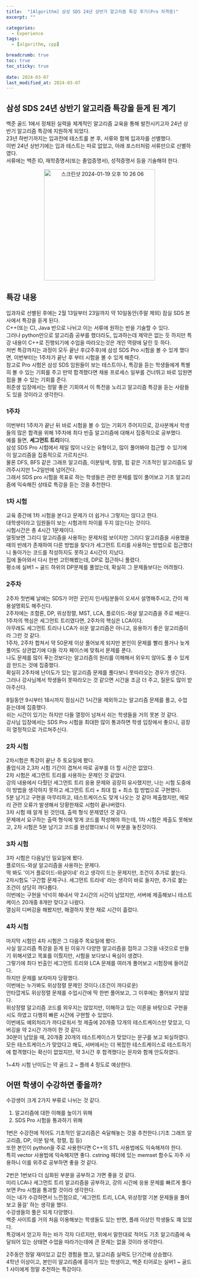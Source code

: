 ```yaml
---
title:  "[Algorithm] 삼성 SDS 24년 상반기 알고리즘 특강 후기(Pro 자격증)"
excerpt: ""

categories:
  - Experience
tags:
  - [algorithm, cpp]

breadcrumb: true
toc: true
toc_sticky: true
 
date: 2024-03-07
last_modified_at: 2024-03-07
---
```


## 삼성 SDS 24년 상반기 알고리즘 특강을 듣게 된 계기

백준 골드 1에서 정체된 실력을 체계적인 알고리즘 교육을 통해 발전시키고자 24년 상반기 알고리즘 특강에 지원하게 되었다.<br>
23년 하반기까지는 입과전에 테스트를 본 후, 서류와 함께 입과자를 선별했다.<br>
이번 24년 상반기에는 입과 테스트는 따로 없었고, 아래 포스터처럼 서류만으로 선별하였다.<br>
서류에는 백준 ID, 재학증명서(또는 졸업증명서), 성적증명서 등을 기술해야 한다.<br>

<p style="text-align: center;">
  <img width="300" alt="스크린샷 2024-01-19 오후 10 26 06" src="https://github.com/nam2934/nam2934.github.io/assets/41818011/d72c0147-0c81-4488-b364-58359c32ad88">
</p>

## 특강 내용
입과자로 선별된 후에는 2월 13일부터 23일까지 약 10일동안(주말 제외) 잠실 SDS 본사에서 특강을 듣게 된다.<br>
C++(또는 C), Java 반으로 나뉘고 이는 서류에 원하는 반을 기술할 수 있다.<br>
그러나 python만으로 알고리즘 공부를 했더라도, 입과하는데 제약은 없는 듯 하지만 특강 내용이 C++로 진행되기에 수업을 따라오는것은 개인 역량에 달린 듯 하다.<br>
저번 특강까지는 과정이 모두 끝난 후(2주후)에 삼성 SDS Pro 시험을 볼 수 있게 했다면, 이번부터는 1주차가 끝난 후 부터 시험을 볼 수 있게 해준다.<br>
참고로 Pro 시험은 삼성 SDS 임원들이 보는 테스트이나, 특강을 듣는 학생들에게 특별히 볼 수 있는 기회를 주고 만약 합격했다면 채용 프로세스 일부를 건너뛰고 바로 임원면접을 볼 수 있는 기회를 준다.<br>
취준생 입장에서는 정말 좋은 기회여서 이 특전을 노리고 알고리즘 특강을 듣는 사람들도 있을 것이라고 생각한다.<br>

### 1주차
이번부터 1주차가 끝난 뒤 바로 시험을 볼 수 있는 기회가 주어지므로, 강사분께서 학생들의 많은 합격을 위해 1주차에 최다 빈출 알고리즘에 대해서 집중적으로 공부했다.<br>
예를 들면, **세그먼트 트리**이다.<br>
삼성 SDS Pro 시험에서 제일 많이 나오는 유형이고, 많이 풀어봐야 접근할 수 있기에 이 알고리즘을 집중적으로 가르치신다.<br>
물론 DFS, BFS 같은 그래프 알고리즘, 이분탐색, 정렬, 힙 같은 기초적인 알고리즘도 알려주시지만 1~2일만에 넘어간다.<br>
그래서 SDS pro 시험을 목표로 하는 학생들은 관련 문제를 많이 풀어보고 기초 알고리즘에 익숙해진 상태로 특강을 듣는 것을 추천한다.<br>

### 1차 시험
교육 중간에 1차 시험을 본다고 문제가 더 쉽거나 그렇지는 않다고 한다.<br>
대학생이라고 임원들이 보는 시험과의 차이를 두지 않는다는 것이다.<br>
시험시간은 총 4시간 1문제이다.<br>
얼핏보면 그리디 알고리즘을 사용하는 문제처럼 보이지만 그리디 알고리즘을 사용했을 때의 반례가 존재하여 다른 방법을 찾다가 세그먼트 트리를 사용하는 방법으로 접근했더니 돌아가는 코드를 작성하지도 못하고 4시간이 지났다.<br>
집에 돌아와서 다시 한번 고민해봤는데, DP로 접근하니 풀렸다.<br>
평소에 실버1 ~ 골드 하위의 DP문제를 풀었는데, 확실히 그 문제들보다는 어려웠다.<br>

### 2주차
2주차 첫번째 날에는 SDS가 어떤 곳인지 인사팀분들이 오셔서 설명해주시고, 간이 채용설명회도 해주신다.<br>
2주차에는 조합론, DP, 위상정렬, MST, LCA, 플로이드-와샬 알고리즘을 주로 배운다.<br>
1주차의 핵심은 세그먼트 트리였다면, 2주차의 핵심은 LCA이다.<br>
아무래도 세그먼트 트리나 LCA가 쉬운 알고리즘은 아니고, 응용하기 좋은 알고리즘이라 그런 것 같다.<br>
1주차, 2주차 합쳐서 약 50문제 이상 풀어보게 되지만 본인이 문제를 빨리 풀거나 늦게 풀어도 상관없기에 다들 각자 페이스에 맞춰서 문제를 푼다.<br>
나도 문제를 많이 푸는것보다는 알고리즘의 원리를 이해해서 외우지 않아도 풀 수 있게끔 만드는 것에 집중했다.<br>
확실히 2주차에 난이도가 있는 알고리즘 문제를 풀다보니 못따라오는 경우가 생긴다.<br>
그러나 강사님께서 학생들이 못따라오는 것 같으면 시간을 조금 더 주고, 질문도 많이 받아주신다.<br>

8일동안 9시부터 18시까지 점심시간 1시간을 제외하고는 알고리즘 문제를 풀고, 수업 듣는데에 집중했다.<br>
쉬는 시간이 있기는 하지만 다들 열정이 넘쳐서 쉬는 학생들을 거의 못본 것 같다.<br>
강사님 입장에서는 SDS Pro 시험을 최대한 많이 통과하면 학생 입장에서 좋으니, 굉장히 열정적으로 가르쳐주신다.<br>

### 2차 시험
2차시험은 특강이 끝난 주 토요일에 봤다.<br>
졸업식과 2,3차 시험 기간이 겹쳐서 따로 공부를 더 할 시간은 없었다.<br>
2차 시험은 세그먼트 트리를 사용하는 문제인 것 같았다.<br>
강의 내용에서 다뤘던 세그먼트 트리 응용 문제와 굉장히 유사했지만, 나는 시험 도중에 이 방법을 생각하지 못하고 세그먼트 트리 + 최대 힙 + 최소 힙 방법으로 구현했다.<br>
5분 남기고 구현을 마무리하고, 테스트케이스도 맞게 나오는 것 같아 제출했지만, 메모리 관련 오류가 발생해서 당황한채로 시험이 끝나버렸다.<br>
3차 시험 때 알게 된 것인데, 출력 형식 문제였던 것 같다.<br>
문제에서 요구하는 출력 형식에 맞게 코드를 작성해야 하는데, 1차 시험은 제출도 못해보고, 2차 시험은 5분 남기고 코드를 완성했다보니 이 부분을 놓친것이다.<br>

### 3차 시험
3차 시험은 다음날인 일요일에 봤다.<br>
플로이드-와샬 알고리즘을 사용하는 문제다.<br>
딱 봐도 '이거 플로이드-와샬이네' 라고 생각이 드는 문제지만, 조건이 추가로 붙는다.<br>
2차시험도 '구간합 문제구나. 세그먼트 트리네' 라는 생각이 바로 들지만, 추가로 붙는 조건이 상당히 까다롭다.<br>
이번에는 구현을 넉넉히 해내서 약 2시간의 시간이 남았지만, 서버에 제출해보니 테스트케이스 20개중 8개만 맞다고 나왔다.<br>
열심히 디버깅을 해봤지만, 해결하지 못한 채로 시간이 흘렀다.<br>

### 4차 시험
마지막 시험인 4차 시험은 그 다음주 목요일에 봤다.<br>
사실 알고리즘 특강을 듣게 된 이유가 다양한 알고리즘을 접하고 그것을 내것으로 만들기 위해서였고 목표를 이뤘지만, 시험을 보다보니 욕심이 생겼다.<br>
그렇기에 최다 빈출인 세그먼트 트리와 LCA 문제를 여러개 풀어보고 시험장에 들어갔다.<br>
하지만 문제를 보자마자 당황했다.<br>
이번에는 누가봐도 위상정렬 문제인 것이다.(조건이 까다로운)<br>
안타깝게도 위상정렬 문제를 수업시간에 딱 한번 풀어보고, 그 이후에는 풀어보지 않았다.<br>
위상정렬 알고리즘 코드를 외우지는 않았지만, 이해하고 있는 이론을 바탕으로 구현을 시도 하였고 다행히 빠른 시간에 구현할 수 있었다.<br>
이번에도 예외처리가 까다로워서 첫 제출에 20개중 12개의 테스트케이스만 맞았고, 디버깅을 약 2시간 가까이 한 것 같다.<br>
30분이 남았을 때, 20개중 20개의 테스트케이스가 맞았다는 문구를 보고 퇴실하였다.<br>
모든 테스트케이스가 맞았다고 해도, 서버에서는 더 복잡한 테스트케이스로 테스트하기에 합격했다는 확신이 없었지만, 약 3시간 후 합격했다는 문자와 함께 안도하였다.<br>

1~4차 시험 난이도는 약 골드 2 ~ 플레 4 정도로 예상한다.<br>

## 어떤 학생이 수강하면 좋을까?
수강생이 크게 2가지 부류로 나뉘는 것 같다.<br>
1. 알고리즘에 대한 이해를 높이기 위해
2. SDS Pro 시험을 통과하기 위해

1번은 수강전에 적어도 기초적인 알고리즘은 숙달해놓는 것을 추천한다.(기초 그래프 알고리즘, DP, 이분 탐색, 정렬, 힙 등)<br>
또한 본인이 python을 주로 사용한다면 C++의 STL 사용법에도 익숙해져야 한다.<br>
특히 vector 사용법에 익숙해지면 좋다. cstring 헤더에 있는 memset 함수도 자주 사용하니 이를 위주로 공부하면 좋을 것 같다.<br>

2번은 1번보다 더 심화된 부분을 공부하고 가면 좋을 것 같다.<br>
미리 LCA나 세그먼트 트리 알고리즘을 공부하고, 강의 시간에 응용 문제를 빠르게 풀다보면 Pro 시험을 통과할 것이라 생각한다.<br>
이는 내가 수강하면서 느낀점으로, '세그먼트 트리, LCA, 위상정렬 기본 문제들을 풀어보고 올걸' 하는 생각을 했다.<br>
수강생들의 풀은 되게 다양했다.<br>
백준 사이트를 거의 처음 이용해보는 학생들도 있는 반면, 플레 이상인 학생들도 꽤 있었다.<br>
특강에서 얻고자 하는 바가 각자 다르지만, 위에서 말한대로 적어도 기초 알고리즘에 숙달되어 있는 상태면 수업을 따라가는데에 큰 문제는 없을 것이라 생각한다.<br>

2주동안 정말 재미있고 값진 경험을 했고, 알고리즘 실력도 단기간에 상승했다.<br>
4학년 이상이고, 본인이 알고리즘에 흥미가 있는 학생이고, 백준 티어로는 실버1 ~ 골드1 사이에게 정말 추천하는 특강이다.<br>